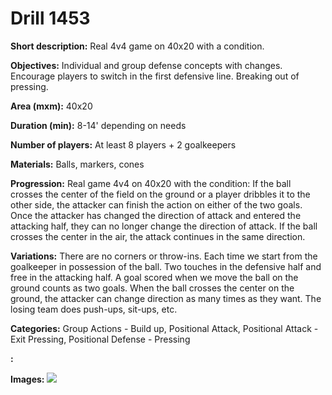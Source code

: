# Drill 1453

**Short description:**
Real 4v4 game on 40x20 with a condition.

**Objectives:**
Individual and group defense concepts with changes. Encourage players to switch in the first defensive line. Breaking out of pressing.

**Area (mxm):**
40x20

**Duration (min):**
8-14' depending on needs

**Number of players:**
At least 8 players + 2 goalkeepers

**Materials:**
Balls, markers, cones

**Progression:**
Real game 4v4 on 40x20 with the condition: If the ball crosses the center of the field on the ground or a player dribbles it to the other side, the attacker can finish the action on either of the two goals. Once the attacker has changed the direction of attack and entered the attacking half, they can no longer change the direction of attack. If the ball crosses the center in the air, the attack continues in the same direction.

**Variations:**
There are no corners or throw-ins. Each time we start from the goalkeeper in possession of the ball. Two touches in the defensive half and free in the attacking half. A goal scored when we move the ball on the ground counts as two goals. When the ball crosses the center on the ground, the attacker can change direction as many times as they want. The losing team does push-ups, sit-ups, etc.

**Categories:**
Group Actions - Build up, Positional Attack, Positional Attack - Exit Pressing, Positional Defense - Pressing

**:**


**Images:**
![](https://www.coachingfutsal.com/\images\a6c814cf-fa85-4b06-9a9f-c13baf7c165f.jpg)

